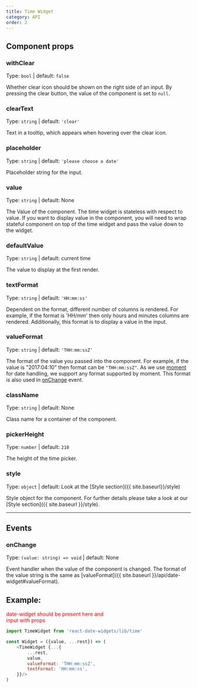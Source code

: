 ```yaml
---
title: Time Widget
category: API
order: 2
---
```



## Component props

### withClear
Type: `bool` | default: `false`

Whether clear icon should be shown on the right side of an input. By pressing the clear button, the value of the component is set to `null`.

### clearText
Type: `string` | default: `'clear'`

Text in a tooltip, which appears when hovering over the clear icon.

### placeholder
Type: `string` | default: `'please choose a date'`

Placeholder string for the input.

### value
Type: `string` | default: None

The Value of the component. The time widget is stateless with respect to value. If you want to display value in the component, you will need to wrap stateful component on top of the time widget and pass the value down to the widget.

### defaultValue
Type: `string` | default: current time

The value to display at the first render.

### textFormat
Type: `string` | default: `'HH:mm:ss'`

Dependent on the format, different number of columns is rendered. For example, if the format is 'HH/mm' then only hours and minutes columns are rendered. Additionally, this format is to display a value in the input.

### valueFormat
Type: `string` | default: `'THH:mm:ssZ'`

The format of the value you passed into the component. For example, if the value is "2017:04:10" then format can be `"THH:mm:ssZ"`. As we use [moment](https://momentjs.com/docs/) for date handling, we support any format supported by moment. This format is also used in [onChange](#onChange) event.

### className
Type: `string` | default: None

Class name for a container of the component.

### pickerHeight
Type: `number` | default: `210`

The height of the time picker.

### style
Type: `object` | default: Look at the [Style section]({{ site.baseurl}}/style)

Style object for the component. For further details please take a look at our [Style section]({{ site.baseurl }}/style).

---

## Events

### onChange
Type: `(value: string) => void` | default: None

Event handler when the value of the component is changed. The format of the value string is the same as [valueFormat]({{ site.baseurl }}/api/date-widget#valueFormat).



## Example:

<div id="time-widget-api" style="color: red; width: 300px;">date-widget should be present here and input with props</div>
<script>
  window.renderTime('time-widget-api')
</script>


```js
import TimeWidget from 'react-date-widgets/lib/time'

const Widget = ({value, ...rest}) => (
    <TimeWidget {...{
        ...rest,
        value,
        valueFormat: 'THH:mm:ssZ',
        textFormat: 'HH:mm:ss',
    }}/>
)
```

<div id='time-widget'></div>
